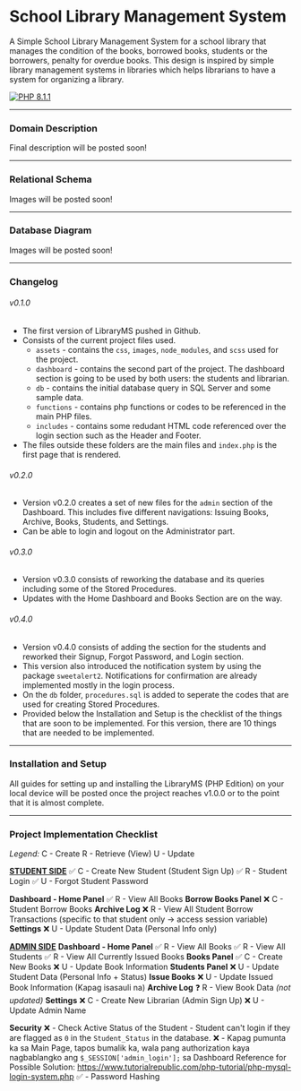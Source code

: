 # School Library Management System
A Simple School Library Management System for a school library that manages the condition of the books, borrowed books, students or the borrowers, penalty for overdue books. This design is inspired by simple library management systems in libraries which helps librarians to have a system for organizing a library.

[![PHP 8.1.1](https://img.shields.io/badge/php-8.1.1-purple?logo=php&logoColor=B0B3D6)](https://www.php.net/downloads.php)
___
### Domain Description
Final description will be posted soon!
___
### Relational Schema
Images will be posted soon!
___
### Database Diagram
Images will be posted soon!
___
### Changelog
###### v0.1.0
* The first version of LibraryMS pushed in Github.
* Consists of the current project files used.
  * `assets` - contains the `css`, `images`, `node_modules`, and `scss` used for the project.
  * `dashboard` - contains the second part of the project. The dashboard section is going to be used by both users: the students and librarian.
  * `db` - contains the initial database query in SQL Server and some sample data.
  * `functions` - contains php functions or codes to be referenced in the main PHP files.
  *  `includes` - contains some redudant HTML code referenced over the login section such as the Header and Footer.
* The files outside these folders are the main files and `index.php` is the first page that is rendered.
###### v0.2.0
* Version v0.2.0 creates a set of new files for the `admin` section of the Dashboard. This includes five different navigations: Issuing Books, Archive, Books, Students, and Settings.
* Can be able to login and logout on the Administrator part.
###### v0.3.0
* Version v0.3.0 consists of reworking the database and its queries including some of the Stored Procedures.
* Updates with the Home Dashboard and Books Section are on the way.
###### v0.4.0
* Version v0.4.0 consists of adding the section for the students and reworked their Signup, Forgot Password, and Login section.
* This version also introduced the notification system by using the package `sweetalert2`. Notifications for confirmation are already implemented mostly in the login process.
* On the `db` folder, `procedures.sql` is added to seperate the codes that are used for creating Stored Procedures. 
* Provided below the Installation and Setup is the checklist of the things that are soon to be implemented. For this version, there are 10 things that are needed to be implemented.
___
### Installation and Setup
All guides for setting up and installing the LibraryMS (PHP Edition) on your local device will be posted once the project reaches v1.0.0 or to the point that it is almost complete.
___
### Project Implementation Checklist
*Legend:*
C - Create
R - Retrieve (View)
U - Update

**<ins>STUDENT SIDE</ins>**
✅ C - Create New Student (Student Sign Up)
✅ R - Student Login
✅ U - Forgot Student Password

**Dashboard - Home Panel**
✅ R - View All Books
**Borrow Books Panel**
❌ C - Student Borrow Books
**Archive Log**
❌ R - View All Student Borrow Transactions (specific to that student only -> access session variable)
**Settings**
❌ U - Update Student Data (Personal Info only)

**<ins>ADMIN SIDE</ins>**
**Dashboard - Home Panel**
✅ R - View All Books
✅ R - View All Students
✅ R - View All Currently Issued Books
**Books Panel**
✅ C - Create New Books
❌ U - Update Book Information
**Students Panel**
❌ U - Update Student Data (Personal Info + Status)
**Issue Books**
❌ U - Update Issued Book Information (Kapag isasauli na)
**Archive Log**
❓ R - View Book Data *(not updated)*
**Settings**
❌ C - Create New Librarian (Admin Sign Up)
❌ U - Update Admin Name

**Security**
❌ - Check Active Status of the Student - Student can't login if they are flagged as `0` in the `Student_Status` in the database.
❌ - Kapag pumunta ka sa Main Page, tapos bumalik ka, wala pang authorization kaya nagbablangko ang `$_SESSION['admin_login'];` sa Dashboard
Reference for Possible Solution: https://www.tutorialrepublic.com/php-tutorial/php-mysql-login-system.php
✅ - Password Hashing 

